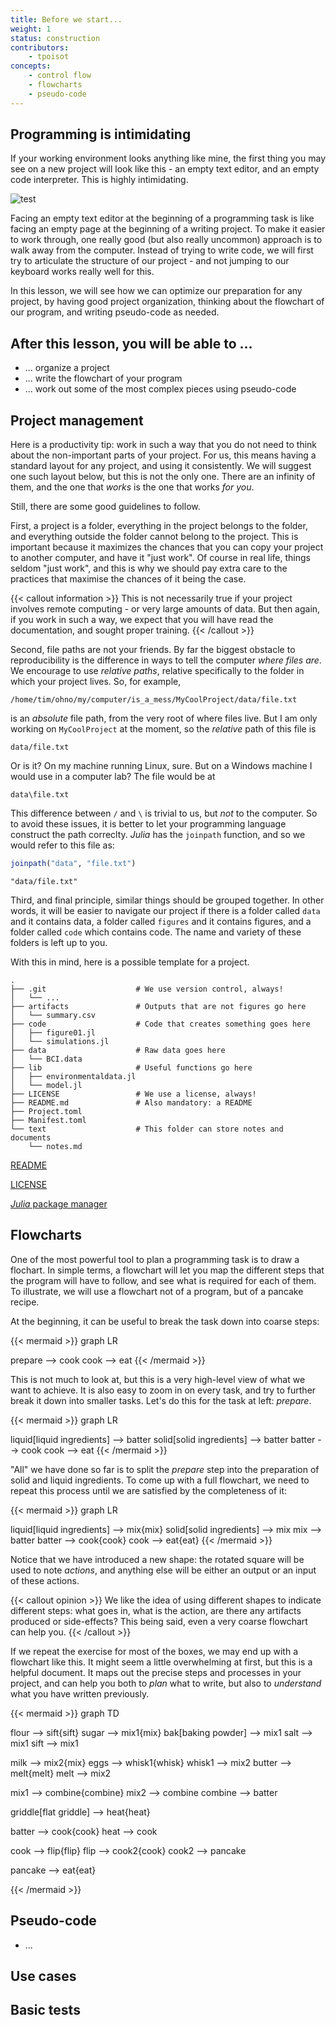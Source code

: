 ```yaml
---
title: Before we start...
weight: 1
status: construction
contributors:
    - tpoisot
concepts:
    - control flow
    - flowcharts
    - pseudo-code
---
```


## Programming is intimidating

If your working environment looks anything like mine, the first thing you may
see on a new project will look like this - an empty text editor, and an empty
code interpreter. This is highly intimidating.

![test](../figures/white-page.png)

Facing an empty text editor at the beginning of a programming task is like
facing an empty page at the beginning of a writing project. To make it easier to
work through, one really good (but also really uncommon) approach is to walk
away from the computer. Instead of trying to write code, we will first try to
articulate the structure of our project - and not jumping to our keyboard works
really well for this.

In this lesson, we will see how we can optimize our preparation for any project,
by having good project organization, thinking about the flowchart of our
program, and writing pseudo-code as needed.

## After this lesson, you will be able to ...

- ... organize a project
- ... write the flowchart of your program
- ... work out some of the most complex pieces using pseudo-code

## Project management

Here is a productivity tip: work in such a way that you do not need to think
about the non-important parts of your project. For us, this means having a
standard layout for any project, and using it consistently. We will suggest one
such layout below, but this is not the only one. There are an infinity of them,
and the one that *works* is the one that works *for you*.

Still, there are some good guidelines to follow.

First, a project is a folder, everything in the project belongs to the folder,
and everything outside the folder cannot belong to the project. This is
important because it maximizes the chances that you can copy your project to
another computer, and have it "just work". Of course in real life, things seldom
"just work", and this is why we should pay extra care to the practices that
maximise the chances of it being the case.

{{< callout information >}}
This is not necessarily true if your project involves remote computing - or very
large amounts of data. But then again, if you work in such a way, we expect that
you will have read the documentation, and sought proper training.
{{< /callout >}}

Second, file paths are not your friends. By far the biggest obstacle to
reproducibility is the difference in ways to tell the computer *where files
are*. We encourage to use *relative paths*, relative specifically to the folder
in which your project lives. So, for example,

```raw
/home/tim/ohno/my/computer/is_a_mess/MyCoolProject/data/file.txt
```

is an *absolute* file path, from the very root of where files live. But I am
only working on `MyCoolProject` at the moment, so the *relative* path of this
file is

```raw
data/file.txt
```

Or is it? On my machine running Linux, sure. But on a Windows machine I would
use in a computer lab? The file would be at

```raw
data\file.txt
```

This difference between `/` and `\` is trivial to us, but *not* to the computer.
So to avoid these issues, it is better to let your programming language
construct the path correclty. *Julia* has the `joinpath` function, and so we
would refer to this file as:

````julia
joinpath("data", "file.txt")
````


````
"data/file.txt"
````





Third, and final principle, similar things should be grouped together. In other
words, it will be easier to navigate our project if there is a folder called
`data` and it contains data, a folder called `figures` and it contains figures,
and a folder called `code` which contains code. The name and variety of these
folders is left up to you.

With this in mind, here is a possible template for a project.

```raw
.
├── .git                    # We use version control, always!
│   └── ...
├── artifacts               # Outputs that are not figures go here
│   └── summary.csv
├── code                    # Code that creates something goes here
│   ├── figure01.jl
│   └── simulations.jl
├── data                    # Raw data goes here
│   └── BCI.data
├── lib                     # Useful functions go here
│   ├── environmentaldata.jl
│   └── model.jl
├── LICENSE                 # We use a license, always!
├── README.md               # Also mandatory: a README
├── Project.toml
├── Manifest.toml
└── text                    # This folder can store notes and documents
    └── notes.md
```


[README](readme)

[LICENSE](license)

[*Julia* package manager](pkg)

[readme]: https://mozilla.github.io/open-leadership-training-series/articles/opening-your-project/write-a-great-project-readme/
[license]: https://choosealicense.com/
[pkg]: https://julialang.github.io/Pkg.jl/v1/

## Flowcharts

One of the most powerful tool to plan a programming task is to draw a flochart.
In simple terms, a flowchart will let you map the different steps that the
program will have to follow, and see what is required for each of them. To
illustrate, we will use a flowchart not of a program, but of a pancake recipe.

At the beginning, it can be useful to break the task down into coarse steps:

{{< mermaid >}}
graph LR

prepare --> cook
cook --> eat
{{< /mermaid >}}

This is not much to look at, but this is a very high-level view of what we want
to achieve. It is also easy to zoom in on every task, and try to further break
it down into smaller tasks. Let's do this for the task at left: *prepare*.

{{< mermaid >}}
graph LR

liquid[liquid ingredients] --> batter
solid[solid ingredients] --> batter
batter --> cook
cook --> eat
{{< /mermaid >}}

"All" we have done so far is to split the *prepare* step into the preparation of
solid and liquid ingredients. To come up with a full flowchart, we need to
repeat this process until we are satisfied by the completeness of it:

{{< mermaid >}}
graph LR

liquid[liquid ingredients] --> mix{mix}
solid[solid ingredients] --> mix
mix --> batter
batter --> cook{cook}
cook --> eat{eat}
{{< /mermaid >}}

Notice that we have introduced a new shape: the rotated square will be used to
note *actions*, and anything else will be either an output or an input of these
actions.

{{< callout opinion >}}
We like the idea of using different shapes to indicate different steps: what
goes in, what is the action, are there any artifacts produced or side-effects?
This being said, even a very coarse flowchart can help you.
{{< /callout >}}

If we repeat the exercise for most of the boxes, we may end up with a flowchart
like this. It might seem a little overwhelming at first, but this is a helpful
document. It maps out the precise steps and processes in your project, and can
help you both to *plan* what to write, but also to *understand* what you have
written previously.

{{< mermaid >}}
graph TD

flour --> sift{sift}
sugar --> mix1{mix}
bak[baking powder] --> mix1
salt --> mix1
sift --> mix1

milk --> mix2{mix}
eggs --> whisk1{whisk}
whisk1 --> mix2
butter --> melt{melt}
melt --> mix2

mix1 --> combine{combine}
mix2 --> combine
combine --> batter

griddle[flat griddle] --> heat{heat}

batter --> cook{cook}
heat --> cook

cook --> flip{flip}
flip --> cook2{cook}
cook2 --> pancake

pancake --> eat{eat}

{{< /mermaid >}}

## Pseudo-code

- ...

## Use cases

## Basic tests
